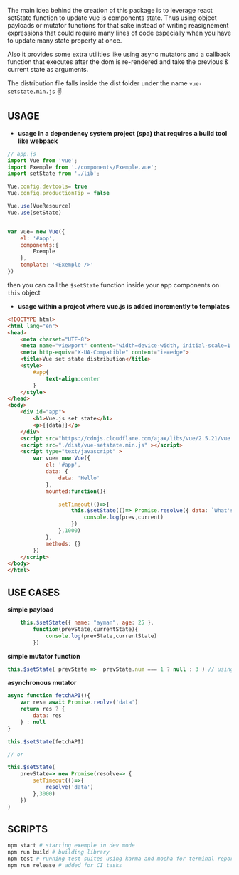    The main idea behind the creation of this package is to leverage react setState function to update vue js components state. Thus using object payloads or mutator functions for that sake instead of writing reasignement expressions that could require many lines of code especially when you have to update many state property at once.
   
   Also it provides some extra utilities like using async mutators and a callback function that executes after the dom is 
re-rendered and take the previous & current state as arguments.


The distribution file falls inside the dist folder under the name `vue-setstate.min.js`  ✌

## USAGE

* __usage in a dependency system project (spa) that requires a build tool like webpack__

```javascript
// app.js 
import Vue from 'vue';
import Exemple from './components/Exemple.vue';
import setState from './lib';

Vue.config.devtools= true 
Vue.config.productionTip = false

Vue.use(VueResource)
Vue.use(setState)


var vue= new Vue({
    el: '#app', 
    components:{
        Exemple
    },
    template: '<Exemple />'
})
```

then you can call the `$setState` function inside your app components on `this` object

* __usage within a project where vue.js is added incremently to templates__

```html
<!DOCTYPE html>
<html lang="en">
<head>
    <meta charset="UTF-8">
    <meta name="viewport" content="width=device-width, initial-scale=1.0">
    <meta http-equiv="X-UA-Compatible" content="ie=edge">
    <title>Vue set state distribution</title>
    <style>
        #app{
            text-align:center
        }
    </style>
</head>
<body>
    <div id="app">
        <h1>Vue.js set state</h1>
        <p>{{data}}</p>
    </div>
    <script src="https://cdnjs.cloudflare.com/ajax/libs/vue/2.5.21/vue.min.js" ></script>
    <script src="./dist/vue-setstate.min.js" ></script>
    <script type="text/javascript" >
        var vue= new Vue({
            el: '#app',
            data: {
                data: 'Hello'
            },
            mounted:function(){

                setTimeout(()=>{
                    this.$setState(()=> Promise.resolve({ data: `What's up` }),function(prev,current){
                        console.log(prev,current)
                    })
                },1000)
            },
            methods: {}
        })
    </script>
</body>
</html>
```

## USE CASES 

**simple payload**
```javascript
    this.$setState({ name: "ayman", age: 25 },
        function(prevState,currentState){
            console.log(prevState,currentState)
        })
```

**simple mutator function**
```javascript
this.$setState( prevState =>  prevState.num === 1 ? null : 3 ) // using null to cancel the update
```

**asynchronous mutator**
```javascript
async function fetchAPI(){
    var res= await Promise.reolve('data')
    return res ? { 
        data: res
    } : null
}

this.$setState(fetchAPI)

// or 

this.$setState(
    prevState=> new Promise(resolve=> {
        setTimeout(()=>{
            resolve('data')
        },3000)
    })
)

```

## SCRIPTS

```bash
npm start # starting exemple in dev mode
npm run build # building library
npm test # running test suites using karma and mocha for terminal reporting 
npm run release # added for CI tasks 
```

